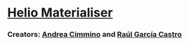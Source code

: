 # [Helio Materialiser](https://github.com/oeg-upm/helio/wiki/Helio-Materialiser-for-Users)
### **Creators:** [Andrea Cimmino](https://scholar.google.es/citations?user=_6U9WMcAAAAJ&hl=es&oi=ao) and [Raúl García Castro](http://www.garcia-castro.com/)

